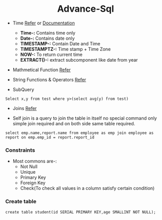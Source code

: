 <h1 align='center'>Advance-Sql</h1>

- Time [Refer](https://www.javatpoint.com/postgresql-time) or [Documentation](https://www.postgresql.org/docs/current/functions-datetime.html)
  - **Time-:** Contains time only
  - **Date-:** Contains date only 
  - **TIMESTAMP-:** Contain Date and Time
  - **TIMESTAMPTZ-:** Time stamp + Time Zone
  - **NOW-:** To return current time
  - **EXTRACT()-:** extract subcomponent like date from year
  
- Mathmetical Function [Refer](https://www.postgresql.org/docs/9.5/functions-math.html)

- String Functions & Operators [Refer](https://www.postgresql.org/docs/9.1/functions-string.html)

- SubQuery
```
Select x,y from test where y>(select avg(y) from test)
```

- Joins [Refer](https://www.postgresqltutorial.com/postgresql-tutorial/postgresql-joins/)

- Self join is a query to join the table in itself no special command only simple join required and on both side same table required.
``` 
select emp.name,report.name from employee as emp join employee as report on emp.emp_id = report.report_id
```

### Constraints
- Most commons are-:
  - Not Null
  - Unique
  - Primary Key
  - Foreign Key
  - Check(To check all values in a column satisfy certain condition)

### Create table
```
create table student(id SERIAL PRIMARY KEY,age SMALLINT NOT NULL);
```

